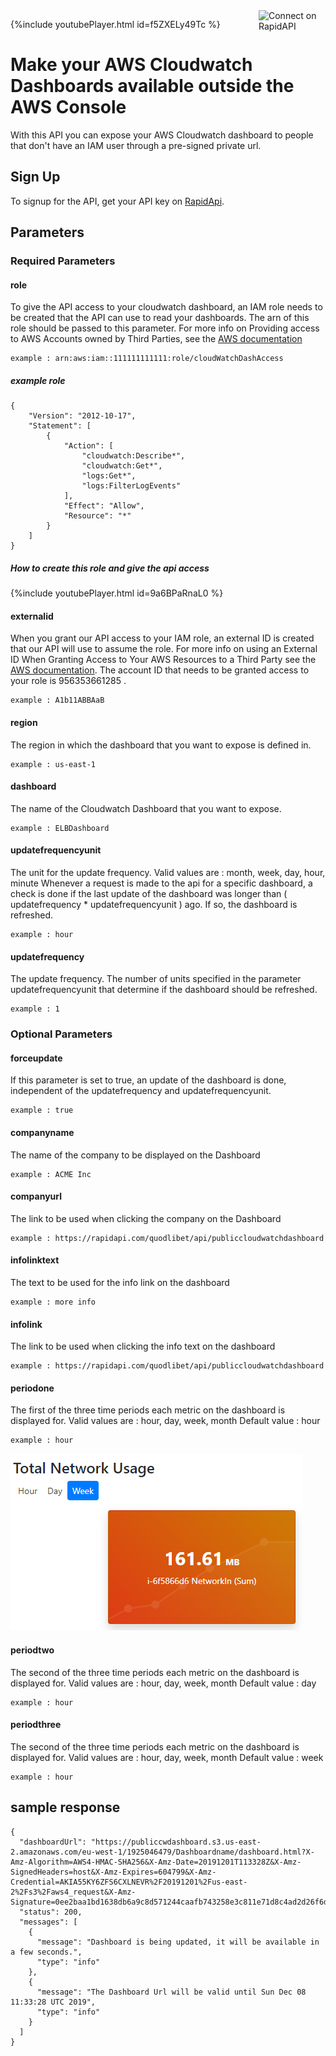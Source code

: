 <a href="https://rapidapi.com/quodlibet/api/publiccloudwatchdashboard" target="_blank">
	<img src="https://storage.googleapis.com/code-snippets/connect-on-rapidapi-dark.png" width="107" alt="Connect on RapidAPI" style="float:right">
</a>

{%include youtubePlayer.html id=f5ZXELy49Tc %}




# Make your AWS Cloudwatch Dashboards available outside the AWS Console

With this API you can expose your AWS Cloudwatch dashboard to people that don't have an IAM user through a pre-signed private url.

## Sign Up
To signup for the API, get your API key on [RapidApi](https://rapidapi.com/quodlibet/api/publiccloudwatchdashboard).

## Parameters
### Required Parameters
#### role
To give the API access to your cloudwatch dashboard, an IAM role needs to be created that the API can use to read your dashboards.
The arn of this role should be passed to this parameter.
For more info on Providing access to AWS Accounts owned by Third Parties, see the [AWS documentation](https://docs.aws.amazon.com/IAM/latest/UserGuide/id_roles_common-scenarios_third-party.html)

```
example : arn:aws:iam::111111111111:role/cloudWatchDashAccess
```

##### example role
```
{
    "Version": "2012-10-17",
    "Statement": [
        {
            "Action": [
                "cloudwatch:Describe*",
                "cloudwatch:Get*",
                "logs:Get*",
                "logs:FilterLogEvents"
            ],
            "Effect": "Allow",
            "Resource": "*"
        }
    ]
}
```
##### How to create this role and give the api access

{%include youtubePlayer.html id=9a6BPaRnaL0 %}


#### externalid
When you grant our API access to your IAM role, an external ID is created that our API will use to assume the role.
For more info on using an External ID When Granting Access to Your AWS Resources to a Third Party see the [AWS documentation](https://docs.aws.amazon.com/IAM/latest/UserGuide/id_roles_create_for-user_externalid.html).
The account ID that needs to be granted access to your role is 956353661285 .
```
example : A1b11ABBAaB
```
#### region
The region in which the dashboard that you want to expose is defined in.
```
example : us-east-1
```
#### dashboard
The name of the Cloudwatch Dashboard that you want to expose.
```
example : ELBDashboard
```
#### updatefrequencyunit
The unit for the update frequency.
Valid values are : month, week, day, hour, minute
Whenever a request is made to the api for a specific dashboard, a check is done if the last update of the dashboard was longer than ( updatefrequency * updatefrequencyunit ) ago.  If so, the dashboard is refreshed.

```
example : hour
```
#### updatefrequency
The update frequency.
The number of units specified in the parameter updatefrequencyunit that determine if the dashboard should be refreshed.

```
example : 1
```


### Optional Parameters
#### forceupdate
If this parameter is set to true, an update of the dashboard is done, independent of the updatefrequency and updatefrequencyunit.
```
example : true
```
#### companyname
The name of the company to be displayed on the Dashboard
```
example : ACME Inc
```
#### companyurl
The link to be used when clicking the company on the Dashboard
```
example : https://rapidapi.com/quodlibet/api/publiccloudwatchdashboard
```
#### infolinktext
The text to be used for the info link on the dashboard
```
example : more info
```
#### infolink
The link to be used when clicking the info text on the dashboard
```
example : https://rapidapi.com/quodlibet/api/publiccloudwatchdashboard
```
#### periodone
The first of the three time periods each metric on the dashboard is displayed for.
Valid values are : hour, day, week, month
Default value : hour
```
example : hour
```
![periods example](/periods.png)
#### periodtwo
The second of the three time periods each metric on the dashboard is displayed for.
Valid values are : hour, day, week, month
Default value : day
```
example : hour
```
#### periodthree
The second of the three time periods each metric on the dashboard is displayed for.
Valid values are : hour, day, week, month
Default value : week
```
example : hour
```

## sample response
```
{
  "dashboardUrl": "https://publiccwdashboard.s3.us-east-2.amazonaws.com/eu-west-1/1925046479/Dashboardname/dashboard.html?X-Amz-Algorithm=AWS4-HMAC-SHA256&X-Amz-Date=20191201T113328Z&X-Amz-SignedHeaders=host&X-Amz-Expires=604799&X-Amz-Credential=AKIA55KY6ZFS6CXLNEVR%2F20191201%2Fus-east-2%2Fs3%2Faws4_request&X-Amz-Signature=0ee2baa1bd1638db6a9c8d571244caafb743258e3c811e71d8c4ad2d26f6d3fe",
  "status": 200,
  "messages": [
    {
      "message": "Dashboard is being updated, it will be available in a few seconds.",
      "type": "info"
    },
    {
      "message": "The Dashboard Url will be valid until Sun Dec 08 11:33:28 UTC 2019",
      "type": "info"
    }
  ]
}
```


